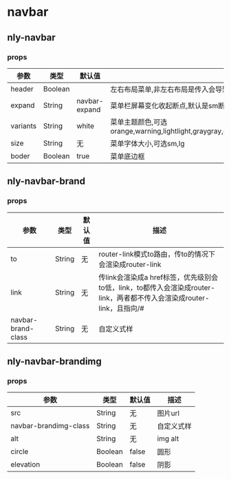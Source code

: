 # navbar

## nly-navbar

### props

参数 | 类型 |  默认值 | 描述
-|-|-|-
header | Boolean |  | 左右布局菜单,非左右布局是传入会导致左侧右移,请配合nly-container-wrapper一起用
expand | String | navbar-expand | 菜单栏屏幕变化收起断点,默认是sm断点,可选xl,lg,md,sm
variants | String | white | 菜单主题颜色,可选  orange,warning,lightlight,graygray,graydark,darkdark,cyan,teal,lightblue,navy,pink,purple,indigo,danger,success,info,secondary,primary,white
size | String | 无 | 菜单字体大小,可选sm,lg
boder | Boolean | true | 菜单底边框

## nly-navbar-brand

### props

参数 | 类型 |  默认值 | 描述
-|-|-|-
to | String | 无 | router-link模式to路由，传to的情况下会渲染成router-link
link | String | 无 | 传link会渲染成a href标签，优先级别会to低，link，to都传入会渲染成router-link，两者都不传入会渲染成router-link，且指向/#
navbar-brand-class | String | 无 | 自定义式样

## nly-navbar-brandimg

### props

参数 | 类型 |  默认值 | 描述
-|-|-|-
src | String | 无 | 图片url
navbar-brandimg-class | String | 无 | 自定义式样
alt | String | 无 | img alt
circle | Boolean | false | 圆形
elevation | Boolean | false | 阴影